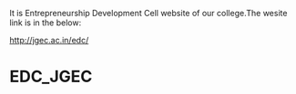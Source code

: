 It is Entrepreneurship Development Cell website of our college.The wesite link is in the below:

http://jgec.ac.in/edc/

# EDC_JGEC
